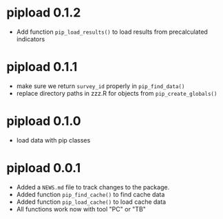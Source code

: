 # pipload 0.1.2
* Add function `pip_load_results()` to load results from precalculated indicators

# pipload 0.1.1
* make sure we return `survey_id` properly in `pip_find_data()`
* replace directory paths in zzz.R for objects from `pip_create_globals()`

# pipload 0.1.0
* load data with pip classes

# pipload 0.0.1

* Added a `NEWS.md` file to track changes to the package.
* Added function `pip_find_cache()` to find cache data
* Added function `pip_load_cache()` to load cache data
* All functions work now with tool "PC" or "TB"
